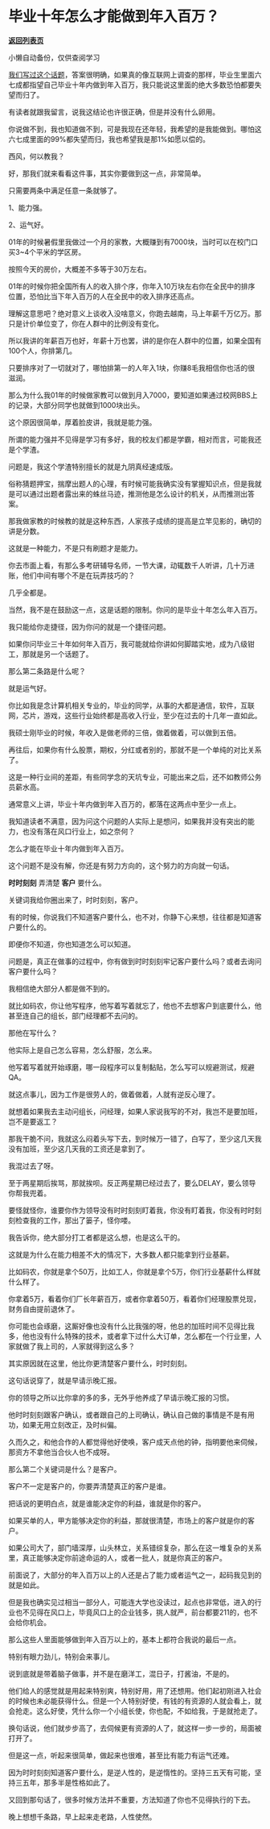 # 毕业十年怎么才能做到年入百万？

[**返回列表页**](/gzh/记忆承载)

小懒自动备份，仅供查阅学习

[我们写过这个话题](http://mp.weixin.qq.com/s?__biz=MzU0MjYwNDU2Mw==&mid=2247501038&idx=2&sn=c6614f84f07ffd32df0d8bfc83b695b6&chksm=fb1aa892cc6d218485d137967c02482904d753009a417422b09e2ba0010322216ad467ae9729&scene=21#wechat_redirect)，答案很明确，如果真的像互联网上调查的那样，毕业生里面六七成都指望自己毕业十年内做到年入百万，我只能说这里面的绝大多数恐怕都要失望而归了。

  

有读者就跟我留言，说我这结论也许很正确，但是并没有什么卵用。  

  

你说做不到，我也知道做不到，可是我现在还年轻，我希望的是我能做到。哪怕这六七成里面的99%都失望而归，我也希望我是那1%如愿以偿的。  

  

西风，何以教我？  

  

好，那我们就来看看这件事，其实你要做到这一点，非常简单。  

  

只需要两条中满足任意一条就够了。

  

1、能力强。

2、运气好。

  

01年的时候暑假里我做过一个月的家教，大概赚到有7000块，当时可以在校门口买3~4个平米的学区房。  

  

按照今天的房价，大概差不多等于30万左右。

  

01年的时候你把全国所有人的收入排个序，你年入10万块左右你在全民中的排序位置，恐怕比当下年入百万的人在全民中的收入排序还高点。  

  

理解这意思吧？绝对意义上谈收入没啥意义，你跑去越南，马上年薪千万亿万。那只是计价单位变了，你在人群中的比例没有变化。  

  

所以我讲的年薪百万也好，年薪十万也罢，讲的是你在人群中的位置，如果全国有100个人，你排第几。

  

只要排序对了一切就对了，哪怕排第一的人年入1块，你赚8毛我相信你也活的很滋润。  

  

那么为什么我01年的时候做家教可以做到月入7000，要知道如果通过校网BBS上的记录，大部分同学也就做到1000块出头。  

  

这个原因很简单，厚着脸皮讲，我就是能力强。  

  

所谓的能力强并不见得是学习有多好，我的校友们都是学霸，相对而言，可能我还是个学渣。  

  

问题是，我这个学渣特别擅长的就是九阴真经速成版。

  

俗称猜题押宝，揣摩出题人的心理，有时候可能我确实没有掌握知识点，但是我就是可以通过出题者露出来的蛛丝马迹，推测他是怎么设计的机关，从而推测出答案。

  

那我做家教的时候教的就是这种东西，人家孩子成绩的提高是立竿见影的，确切的讲是分数。

  

这就是一种能力，不是只有刷题才是能力。

  

你去市面上看，有那么多考研辅导名师，一节大课，动辄数千人听讲，几十万进账，他们中间有哪个不是在玩弄技巧的？  

  

几乎全都是。

  

当然，我不是在鼓励这一点，这是话题的限制。你问的是毕业十年怎么年入百万。

  

我只能给你走捷径，因为你问的就是一个捷径问题。

  

如果你问毕业三十年如何年入百万，我可能就给你讲如何脚踏实地，成为八级钳工，那就是另一个话题了。

  

那么第二条路是什么呢？  

  

就是运气好。

  

你比如我是念计算机相关专业的，毕业的同学，从事的大都是通信，软件，互联网，芯片，游戏，这些行业始终都是高收入行业，至少在过去的十几年一直如此。

  

我硕士刚毕业的时候，年收入是做老师的三倍，做着做着，可以做到五倍。

  

再往后，如果你有什么股票，期权，分红或者别的，那就不是一个单纯的对比关系了。

  

这是一种行业间的差距，有些同学念的天坑专业，可能出来之后，还不如教师公务员薪水高。  

  

通常意义上讲，毕业十年内做到年入百万的，都落在这两点中至少一点上。  

  

我知道读者不满意，因为问这个问题的人实际上是想问，如果我并没有突出的能力，也没有落在风口行业上，如之奈何？

  

怎么才能在毕业十年内做到年入百万。

  

这个问题不是没有解，你还是有努力方向的，这个努力的方向就一句话。  

  

 **时时刻刻** 弄清楚 **客户** 要什么。

  

关键词我给你圈出来了，时时刻刻，客户。  

  

有的时候，你说我们不知道客户要什么，也不对，你静下心来想，往往都是知道客户要什么的。  

  

即便你不知道，你也知道怎么可以知道。

  

问题是，真正在做事的过程中，你有做到时时刻刻牢记客户要什么吗？或者去询问客户要什么吗？  

  

我相信绝大部分人都是做不到的。  

  

就比如码农，你让他写程序，他写着写着就忘了，他也不去想客户到底要什么，他甚至连自己的组长，部门经理都不去问的。  

  

那他在写什么？

  

他实际上是自己怎么容易，怎么舒服，怎么来。

  

他写着写着就开始琢磨，哪一段程序可以复制黏贴，怎么写可以规避测试，规避QA。

  

就这点事儿，因为工作是很劳人的，做着做着，人就有逆反心理了。  

  

就想着如果我去主动问组长，问经理，如果人家说我写的不对，我岂不是要加班，岂不是要返工？

  

那我干脆不问，我就这么闷着头写下去，到时候万一错了，白写了，至少这几天我没有加班，至少这几天我的工资还是拿到了。  

  

我混过去了呀。  

  

至于两星期后挨骂，那就挨呗。反正两星期已经过去了，要么DELAY，要么领导你帮我兜着。

  

要怪就怪你，谁要你作为领导没有时时刻刻盯着我，你没有盯着我，你没有时时刻刻检查我的工作，那出了篓子，怪你喽。  

  

我告诉你，绝大部分打工者都是这么想，也是这么干的。  

  

这就是为什么在能力相差不大的情况下，大多数人都只能拿到行业基薪。  

  

比如码农，你就是拿个50万，比如工人，你就是拿个5万，你们行业基薪什么样就什么样了。  

  

你拿着5万，看着你们厂长年薪百万，或者你拿着50万，看着你们经理股票兑现，财务自由提前退休了。  

  

你可能也会琢磨，这厮好像也没有什么比我强的呀，他总的加班时间不见得比我多，他也没有什么特殊的技术，或者拿下过什么大订单，怎么都在一个行业里，人家就做了我上司的，人家就得到这么多？

  

其实原因就在这里，他比你更清楚客户要什么，时时刻刻。

  

这句话说穿了，就是早请示晚汇报。

  

你的领导之所以比你拿的多的多，无外乎他养成了早请示晚汇报的习惯。

  

他时时刻刻跟客户确认，或者跟自己的上司确认，确认自己做的事情是不是有用功，如果无用立刻改正，及时纠偏。  

  

久而久之，和他合作的人都觉得他好使唤，客户成天点他的钟，指明要他来伺候，那资方不拿他当合伙人也不成呀。

  

那么第二个关键词是什么？是客户。  

  

客户不一定是客户的，你要弄清楚真正的客户是谁。

  

把话说的更明白点，就是谁能决定你的利益，谁就是你的客户。  

  

如果买单的人，甲方能够决定你的利益，那就很清楚，市场上的客户就是你的客户。  

  

如果公司大了，部门墙深厚，山头林立，关系错综复杂，那么在这一堆复杂的关系里，真正能够决定你前途命运的人，或者一批人，就是你真正的客户。

  

前面说了，大部分的年入百万以上的人还是占了能力或者运气之一，起码我见到的就是如此。  

  

但是我也确实见过相当一部分人，可能连大学也没读过，起点也非常低，进入的行业也不见得在风口上，毕竟风口上的企业钱多，挑人就严，前台都要211的，也不会给你机会。

  

那么这些人里面能够做到年入百万以上的，基本上都符合我说的最后一点。

  

特别有眼力劲儿，特别会来事儿。

  

说到底就是带着脑子做事，并不是在磨洋工，混日子，打酱油，不是的。  

  

他们给人的感觉就是用起来特别爽，特别好用，用了还想用。他们起初刚进入社会的时候也未必能获得什么。但是一个人特别好使，有钱的有资源的人就会看上，就会抢走。这么好使，凭什么你一个小组长使，你也配，不如给我，于是就抢走了。

  

换句话说，他们就步步高了，去伺候更有资源的人了，就这样一步一步的，局面被打开了。

  

但是这一点，听起来很简单，做起来也很难，甚至比有能力有运气还难。  

  

因为时时刻刻知道客户要什么，是逆人性的，是逆惰性的。坚持三五天有可能，坚持三五年，那多半是性格如此了。

  

又回到那句话了，很多时候方法并不重要，方法知道了你也不见得执行的下去。  

  

晚上想想千条路，早上起来走老路，人性使然。

